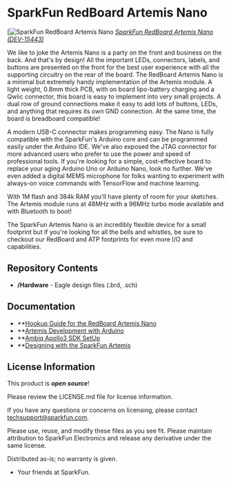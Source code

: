 SparkFun RedBoard Artemis Nano
============================

[![SparkFun RedBoard Artemis Nano](https://cdn.sparkfun.com/assets/parts/1/4/0/1/8/15443-SparkFun_RedBoard_Artemis_Nano-01.jpg)
[*SparkFun RedBoard Artemis Nano (DEV-15443)*](https://www.sparkfun.com/products/15443)


We like to joke the Artemis Nano is a party on the front and business on the back. And that's by design! All the important LEDs, connectors, labels, and buttons are presented on the front for the best user experience with all the supporting circuitry on the rear of the board. The RedBoard Artemis Nano is a minimal but extremely handy implementation of the Artemis module. A light weight, 0.8mm thick PCB, with on board lipo-battery charging and a Qwiic connector, this board is easy to implement into very small projects. A dual row of ground connections make it easy to add lots of buttons, LEDs, and anything that requires its own GND connection. At the same time, the board is breadboard compatible! 

A modern USB-C connector makes programming easy. The Nano is fully compatible with the SparkFun's Arduino core and can be programmed easily under the Arduino IDE. We've also exposed the JTAG connector for more advanced users who prefer to use the power and speed of professional tools. If you're looking for a simple, cost-effective board to replace your aging Arduino Uno or Arduino Nano, look no further. We've even added a digital MEMS microphone for folks wanting to experiment with always-on voice commands with TensorFlow and machine learning.
 
With 1M flash and 384k RAM you'll have plenty of room for your sketches. The Artemis module runs at 48MHz with a 96MHz turbo mode available and with Bluetooth to boot!

The SparkFun Artemis Nano is an incredibly flexible device for a small footprint but if you're looking for all the bells and whistles, be sure to checkout our RedBoard and ATP footprints for even more I/O and capabilities.

Repository Contents
-------------------
* **/Hardware** - Eagle design files (.brd, .sch)

Documentation
-------------------
* **[Hookup Guide for the RedBoard Artemis Nano](https://learn.sparkfun.com/tutorials/hookup-guide-for-the-sparkfun-redboard-artemis-nano)
* **[Artemis Development with Arduino](https://learn.sparkfun.com/tutorials/artemis-development-with-arduino)
* **[Ambiq Apollo3 SDK SetUp](https://learn.sparkfun.com/tutorials/using-sparkfun-edge-board-with-ambiq-apollo3-sdk)
* **[Designing with the SparkFun Artemis](https://learn.sparkfun.com/tutorials/designing-with-the-sparkfun-artemis)

License Information
-------------------

This product is _**open source**_! 

Please review the LICENSE.md file for license information. 

If you have any questions or concerns on licensing, please contact techsupport@sparkfun.com.

Please use, reuse, and modify these files as you see fit. Please maintain attribution to SparkFun Electronics and release any derivative under the same license.

Distributed as-is; no warranty is given.

- Your friends at SparkFun.
